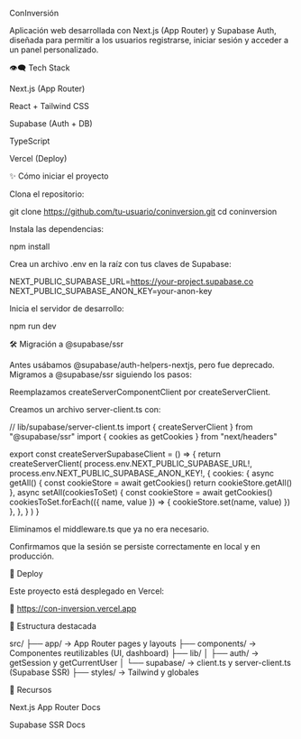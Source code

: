 ConInversión

Aplicación web desarrollada con Next.js (App Router) y Supabase Auth, diseñada para permitir a los usuarios registrarse, iniciar sesión y acceder a un panel personalizado.

👁‍🗨️ Tech Stack

Next.js (App Router)

React + Tailwind CSS

Supabase (Auth + DB)

TypeScript

Vercel (Deploy)

✨ Cómo iniciar el proyecto

Clona el repositorio:

git clone https://github.com/tu-usuario/coninversion.git
cd coninversion

Instala las dependencias:

npm install

Crea un archivo .env en la raíz con tus claves de Supabase:

NEXT_PUBLIC_SUPABASE_URL=https://your-project.supabase.co
NEXT_PUBLIC_SUPABASE_ANON_KEY=your-anon-key

Inicia el servidor de desarrollo:

npm run dev

🛠️ Migración a @supabase/ssr

Antes usábamos @supabase/auth-helpers-nextjs, pero fue deprecado. Migramos a @supabase/ssr siguiendo los pasos:

Reemplazamos createServerComponentClient por createServerClient.

Creamos un archivo server-client.ts con:

// lib/supabase/server-client.ts
import { createServerClient } from "@supabase/ssr"
import { cookies as getCookies } from "next/headers"

export const createServerSupabaseClient = () => {
  return createServerClient(
    process.env.NEXT_PUBLIC_SUPABASE_URL!,
    process.env.NEXT_PUBLIC_SUPABASE_ANON_KEY!,
    {
      cookies: {
        async getAll() {
          const cookieStore = await getCookies()
          return cookieStore.getAll()
        },
        async setAll(cookiesToSet) {
          const cookieStore = await getCookies()
          cookiesToSet.forEach(({ name, value }) => {
            cookieStore.set(name, value)
          })
        },
      },
    }
  )
}

Eliminamos el middleware.ts que ya no era necesario.

Confirmamos que la sesión se persiste correctamente en local y en producción.

🚚 Deploy

Este proyecto está desplegado en Vercel:

🔗 https://con-inversion.vercel.app

📁 Estructura destacada

src/
├── app/                  → App Router pages y layouts
├── components/           → Componentes reutilizables (UI, dashboard)
├── lib/
│   ├── auth/             → getSession y getCurrentUser
│   └── supabase/         → client.ts y server-client.ts (Supabase SSR)
├── styles/               → Tailwind y globales

📖 Recursos

Next.js App Router Docs

Supabase SSR Docs

